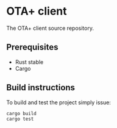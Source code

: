 # OTA+ client

The OTA+ client source repository.

## Prerequisites

* Rust stable
* Cargo

## Build instructions

To build and test the project simply issue:

    cargo build
    cargo test